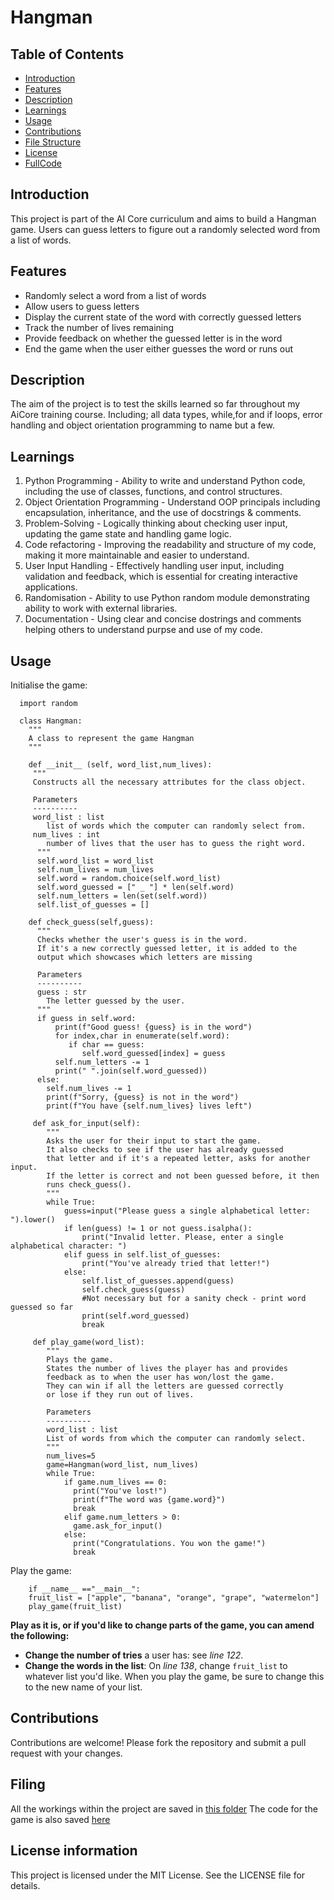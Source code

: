 # Hangman

## Table of Contents
- [Introduction](#introduction)
- [Features](#features)
- [Description](#description)
- [Learnings](#learnings)
- [Usage](#usage)
- [Contributions](#contributons)
- [File Structure](#filing)
- [License](#license)
- [FullCode](#FullCode)
   

## Introduction 
This project is part of the AI Core curriculum and aims to build a Hangman game. Users can guess letters to figure out a randomly selected word from a list of words.


## Features 
- Randomly select a word from a list of words
- Allow users to guess letters
- Display the current state of the word with correctly guessed letters
- Track the number of lives remaining
- Provide feedback on whether the guessed letter is in the word
- End the game when the user either guesses the word or runs out

## Description
The aim of the project is to test the skills learned so far throughout my AiCore training course. Including; all data types, while,for and if loops, error handling and object orientation programming to name but a few. 

## Learnings
1. Python Programming - Ability to write and understand Python code, including the use of classes, functions, and control structures.
2. Object Orientation Programming - Understand OOP principals including encapsulation, inheritance, and the use of docstrings & comments.
3. Problem-Solving - Logically thinking about checking user input, updating the game state and handling game logic.
4. Code refactoring - Improving the readability and structure of my code, making it more maintainable and easier to understand.
5. User Input Handling - Effectively handling user input, including validation and feedback, which is essential for creating interactive applications.
6. Randomisation - Ability to use Python random module demonstrating ability to work with external libraries.
7. Documentation - Using clear and concise dostrings and comments helping others to understand purpse and use of my code.

## Usage

Initialise the game:

      import random

      class Hangman:
        """
        A class to represent the game Hangman
        """
        
        def __init__ (self, word_list,num_lives):
         """
         Constructs all the necessary attributes for the class object.
             
         Parameters
         ----------
         word_list : list
            list of words which the computer can randomly select from.
         num_lives : int
            number of lives that the user has to guess the right word.
          """
          self.word_list = word_list
          self.num_lives = num_lives
          self.word = random.choice(self.word_list)
          self.word_guessed = [" _ "] * len(self.word)
          self.num_letters = len(set(self.word))
          self.list_of_guesses = []
      
        def check_guess(self,guess):
          """
          Checks whether the user's guess is in the word. 
          If it's a new correctly guessed letter, it is added to the 
          output which showcases which letters are missing
          
          Parameters
          ---------- 
          guess : str 
            The letter guessed by the user.
          """
          if guess in self.word:
              print(f"Good guess! {guess} is in the word")
              for index,char in enumerate(self.word):
                 if char == guess:
                    self.word_guessed[index] = guess
              self.num_letters -= 1
              print(" ".join(self.word_guessed))
          else:
            self.num_lives -= 1
            print(f"Sorry, {guess} is not in the word")
            print(f"You have {self.num_lives} lives left")
      
         def ask_for_input(self):
            """ 
            Asks the user for their input to start the game. 
            It also checks to see if the user has already guessed 
            that letter and if it's a repeated letter, asks for another input.
            If the letter is correct and not been guessed before, it then 
            runs check_guess().
            """
            while True:
                guess=input("Please guess a single alphabetical letter: ").lower()
                if len(guess) != 1 or not guess.isalpha():
                    print("Invalid letter. Please, enter a single alphabetical character: ")
                elif guess in self.list_of_guesses:
                    print("You've already tried that letter!")
                else:
                    self.list_of_guesses.append(guess)
                    self.check_guess(guess)
                    #Not necessary but for a sanity check - print word guessed so far
                    print(self.word_guessed)
                    break
              
         def play_game(word_list):
            """
            Plays the game. 
            States the number of lives the player has and provides 
            feedback as to when the user has won/lost the game. 
            They can win if all the letters are guessed correctly 
            or lose if they run out of lives. 
        
            Parameters 
            ---------- 
            word_list : list 
            List of words from which the computer can randomly select.
            """
            num_lives=5
            game=Hangman(word_list, num_lives)
            while True:
                if game.num_lives == 0:
                  print("You've lost!")
                  print(f"The word was {game.word}")
                  break
                elif game.num_letters > 0:
                  game.ask_for_input()
                else:
                  print("Congratulations. You won the game!")
                  break

Play the game:

        if __name__ =="__main__":
        fruit_list = ["apple", "banana", "orange", "grape", "watermelon"]
        play_game(fruit_list)



**Play as it is, or if you'd like to change parts of the game, you can amend the following:**
- **Change the number of tries** a user has: see *line 122*.
- **Change the words in the list**: On *line 138*, change `fruit_list` to whatever list you'd like. When you play the game, be sure to change this to the new name of your list.

## Contributions
Contributions are welcome! Please fork the repository and submit a pull request with your changes.

## Filing
All the workings within the project are saved in [this folder](hangman_workings)
The code for the game is also saved [here](Hangman_game.py)

## License information
This project is licensed under the MIT License. See the LICENSE file for details.
